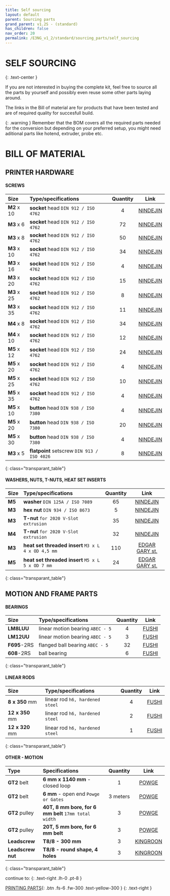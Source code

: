 ```yaml
---
title: Self sourcing
layout: default
parent: Sourcing parts
grand_parent: v1.2S - (standard)
has_children: false
nav_order: 20
permalink: /E3NG_v1_2/standard/sourcing_parts/self_sourcing
---
```

# SELF SOURCING
{: .text-center }

If you are not interested in buying the complete kit, feel free to source all the parts by yourself and possibly even reuse some other parts laying around.

The links in the Bill of material are for products that have been tested and are of required quality for succesfull build.

{: .warning }
Remember that the BOM covers all the required parts needed for the conversion but depending on your preferred setup, you might need aditional parts like hotend, extruder, probe etc.

# BILL OF MATERIAL

## PRINTER HARDWARE
#### SCREWS

| Size    | Type/specifications                                   |  Quantity |  Link  |
|:--------|:---------------------------------------|:---------:|:------------:|
| **M2** x 10 | **socket** head `DIN 912 / ISO 4762` |     4     |  [NINDEJIN](https://s.click.aliexpress.com/e/_oEqVeJK)  |
| **M3** x 6  | **socket** head `DIN 912 / ISO 4762` |    72     |  [NINDEJIN](https://s.click.aliexpress.com/e/_oEqVeJK)  |
| **M3** x 8  | **socket** head `DIN 912 / ISO 4762` |    50     |  [NINDEJIN](https://s.click.aliexpress.com/e/_oEqVeJK)  |
| **M3** x 10 | **socket** head `DIN 912 / ISO 4762` |    34     |  [NINDEJIN](https://s.click.aliexpress.com/e/_oEqVeJK)  |
| **M3** x 16 | **socket** head `DIN 912 / ISO 4762` |     4     |  [NINDEJIN](https://s.click.aliexpress.com/e/_oEqVeJK)  |
| **M3** x 20 | **socket** head `DIN 912 / ISO 4762` |    15     |  [NINDEJIN](https://s.click.aliexpress.com/e/_oEqVeJK)  |
| **M3** x 25 | **socket** head `DIN 912 / ISO 4762` |     8     |  [NINDEJIN](https://s.click.aliexpress.com/e/_oEqVeJK)  |
| **M3** x 35 | **socket** head `DIN 912 / ISO 4762` |    11     |  [NINDEJIN](https://s.click.aliexpress.com/e/_oEqVeJK)  |
| **M4** x 8  | **socket** head `DIN 912 / ISO 4762` |    34     |  [NINDEJIN](https://s.click.aliexpress.com/e/_oEqVeJK)  |
| **M4** x 10 | **socket** head `DIN 912 / ISO 4762` |    12     |  [NINDEJIN](https://s.click.aliexpress.com/e/_oEqVeJK)  |
| **M5** x 12 | **socket** head `DIN 912 / ISO 4762` |    24     |  [NINDEJIN](https://s.click.aliexpress.com/e/_oEqVeJK)  |
| **M5** x 20 | **socket** head `DIN 912 / ISO 4762` |     4     |  [NINDEJIN](https://s.click.aliexpress.com/e/_oEqVeJK)  |
| **M5** x 25 | **socket** head `DIN 912 / ISO 4762` |    10     |  [NINDEJIN](https://s.click.aliexpress.com/e/_oEqVeJK)  |
| **M5** x 35 | **socket** head `DIN 912 / ISO 4762` |     4     |  [NINDEJIN](https://s.click.aliexpress.com/e/_oEqVeJK)  |
| **M5** x 10 | **button** head `DIN 938 / ISO 7380` |     4     |  [NINDEJIN](https://s.click.aliexpress.com/e/_oD0jZMY)  |
| **M5** x 20 | **button** head `DIN 938 / ISO 7380` |    20     |  [NINDEJIN](https://s.click.aliexpress.com/e/_oD0jZMY)  |
| **M5** x 30 | **button** head `DIN 938 / ISO 7380` |     4     |  [NINDEJIN](https://s.click.aliexpress.com/e/_oD0jZMY)  |
| **M3** x 5  | **flatpoint** setscrew `DIN 913 / ISO 4026` |     8     |  [NINDEJIN](https://s.click.aliexpress.com/e/_ophdoDW)  |
{: class="transparant_table"}

#### WASHERS, NUTS, T-NUTS, HEAT SET INSERTS

| Size    | Type/specifications                                   |  Quantity |  Link  |
|:--------|:---------------------------------------|:---------:|:------------:|
| **M5** | **washer** `DIN 125A / ISO 7089` |    65     |  [NINDEJIN](https://s.click.aliexpress.com/e/_olHMc2g)  |
| **M3** | **hex nut** `DIN 934 / ISO 8673` |    5     |  [NINDEJIN](https://s.click.aliexpress.com/e/_oDy3nla)  |
| **M3** | **T-nut** `for 2020 V-Slot extrusion` |    35     |  [NINDEJIN](https://s.click.aliexpress.com/e/_ooSJSAs)  |
| **M4** | **T-nut** `for 2020 V-Slot extrusion` |    32     |  [NINDEJIN](https://s.click.aliexpress.com/e/_ooSJSAs)  |
| **M3** | **heat set threaded insert** `M3 x L 4 x OD 4,5 mm` |    110     |  [EDGAR GARY st.](https://s.click.aliexpress.com/e/_oB9tEk4)  |
| **M5** | **heat set threaded insert** `M5 x L 5 x OD 7 mm` |    24     |  [EDGAR GARY st.](https://s.click.aliexpress.com/e/_oB9tEk4)  |
{: class="transparant_table"}

## MOTION AND FRAME PARTS
#### BEARINGS

| Size    | Type/specifications                                   |  Quantity |  Link  |
|:--------|:---------------------------------------|:---------:|:------------:|
| **LM8LUU** | linear motion bearing `ABEC - 5`   |     4     |  [FUSHI](https://s.click.aliexpress.com/e/_ol5zLEy)  |
| **LM12UU**  | linear motion bearing `ABEC - 5`  |    3     |  [FUSHI](https://s.click.aliexpress.com/e/_ol5zLEy)  |
| **F695**-2RS  | flanged ball bearing `ABEC - 5` |    32     |  [FUSHI](https://s.click.aliexpress.com/e/_ol5zLEy)  |
| **608**-2RS | ball bearing                      |     6     |  [FUSHI](https://s.click.aliexpress.com/e/_ol5zLEy)  |
{: class="transparant_table"}

#### LINEAR RODS

| Size    | Type/specifications                      |  Quantity |  Link  |
|:--------|:-----------------------------------------|:---------:|:------------:|
| **8 x 350** mm | linear rod `h6, hardened steel`   |     4     |  [FUSHI](https://s.click.aliexpress.com/e/_ol5zLEy)  |
| **12 x 350** mm  | linear rod `h6, hardened steel` |     2     |  [FUSHI](https://s.click.aliexpress.com/e/_ol5zLEy)  |
| **12 x 320** mm  | linear rod `h6, hardened steel` |     1     |  [FUSHI](https://s.click.aliexpress.com/e/_ol5zLEy)  |
{: class="transparant_table"}

#### OTHER - MOTION

| Type         | Specifications                                  |  Quantity |  Link  |
|:-------------|:---------------------------------------|:---------:|:------------:|
| **GT2** belt | **6 mm x 1140 mm** - closed loop       |     1     |  [POWGE](https://s.click.aliexpress.com/e/_onseDGo)  |
| **GT2** belt | **6 mm** - open end `Powge or Gates`   |    3 meters     |  [POWGE](https://s.click.aliexpress.com/e/_omPS6LE)  |
| **GT2** pulley  | **40T, 8 mm bore, for 6 mm belt** `17mm total width` |    3     |  [POWGE](https://s.click.aliexpress.com/e/_oFO5eja)  |
| **GT2** pulley  | **20T, 5 mm bore, for 6 mm belt**   |    3     |  [POWGE](https://s.click.aliexpress.com/e/_opxx7yo)  |
| **Leadscrew**  | **T8/8 - 300 mm**                    |    3     |  [KINGROON](https://s.click.aliexpress.com/e/_oBpikUG)  |
| **Leadscrew nut**  | **T8/8 - round shape, 4 holes**  |    3     |  [KINGROON](https://s.click.aliexpress.com/e/_oBpikUG)  |
{: class="transparant_table"}

continue to:
{: .text-right .lh-0 .pt-8 }

[PRINTING PARTS]{: .btn .fs-6 .fw-300 .text-yellow-300 }
{: .text-right }

[PRINTING PARTS]: https://rh3d.xyz/E3NG_v1_2/standard/printing_parts
